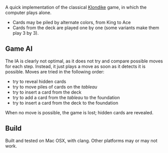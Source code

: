 A quick implementation of the classical [Klondike](http://en.wikipedia.org/wiki/Klondike_(solitaire)) game, in which the computer plays alone. 

- Cards may be piled by alternate colors, from King to Ace
- Cards from the deck are played one by one (some variants make them play 3 by 3).

Game AI
-------

The IA is clearly not optimal, as it does not try and compare possible moves for each step. Instead, it just plays a move as soon as it detects it is possible. Moves are tried in the following order:
- try to reveal hidden cards
- try to move piles of cards on the _tableau_
- try to insert a card from the deck
- try to add a card from the _tableau_ to the foundation
- try to insert a card from the deck to the foundation

When no move is possible, the game is lost; hidden cards are revealed.


Build
-----

Built and tested on Mac OSX, with clang. Other platforms may or may not work.
